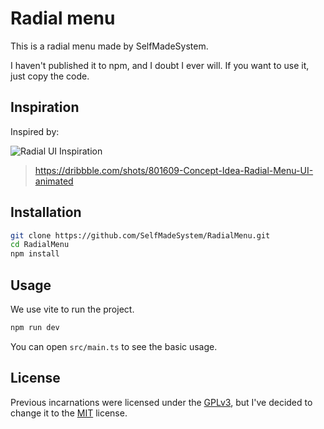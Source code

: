 # Radial menu

This is a radial menu made by SelfMadeSystem.

I haven't published it to npm, and I doubt I ever will. If you want to use it, just copy the code.

## Inspiration

Inspired by:

![Radial UI Inspiration](https://cdn.dribbble.com/users/170905/screenshots/801609/media/3b3817ef0ab65881ddfb89bfde1134d7.gif)

> https://dribbble.com/shots/801609-Concept-Idea-Radial-Menu-UI-animated

## Installation

```bash
git clone https://github.com/SelfMadeSystem/RadialMenu.git
cd RadialMenu
npm install
```

## Usage

We use vite to run the project.

```bash
npm run dev
```

You can open `src/main.ts` to see the basic usage.

## License

Previous incarnations were licensed under the [GPLv3](https://choosealicense.com/licenses/gpl-3.0/), but I've decided to change it to the [MIT](https://choosealicense.com/licenses/mit/) license.
